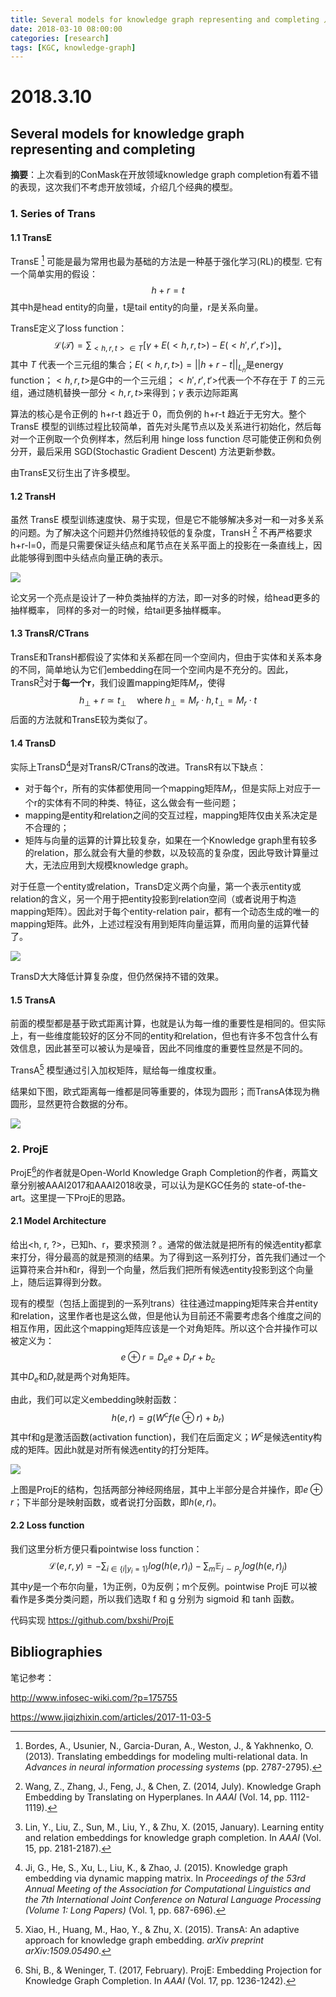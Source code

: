 ```yaml
---
title: Several models for knowledge graph representing and completing 几个知识图谱模型
date: 2018-03-10 08:00:00
categories: [research]
tags: [KGC, knowledge-graph]
---
```


# 2018.3.10

## Several models for knowledge graph representing and completing

**摘要**：上次看到的ConMask在开放领域knowledge graph completion有着不错的表现，这次我们不考虑开放领域，介绍几个经典的模型。

### 1. Series of Trans

#### 1.1 TransE 

TransE [^1] 可能是最为常用也最为基础的方法是一种基于强化学习(RL)的模型. 它有一个简单实用的假设：
$$
h+r = t
$$
其中h是head entity的向量，t是tail entity的向量，r是关系向量。

TransE定义了loss function：
$$
\mathcal{L(T)} = \sum_{<h,r,t>\in T} [\gamma + E(<h,r,t>) - E(<h',r',t'>)]_+
$$
其中 $T$ 代表一个三元组的集合；$E(<h,r,t>) = ||h+r-t||_{L_n}$是energy function；$<h,r,t>$是G中的一个三元组；$<h',r',t'>$代表一个不存在于 $T$ 的三元组，通过随机替换一部分$<h,r,t>$来得到；$\gamma$ 表示边际距离

算法的核心是令正例的 h+r-t 趋近于 0，而负例的 h+r-t 趋近于无穷大。整个 TransE 模型的训练过程比较简单，首先对头尾节点以及关系进行初始化，然后每对一个正例取一个负例样本，然后利用 hinge loss function 尽可能使正例和负例分开，最后采用 SGD(Stochastic Gradient Descent) 方法更新参数。

由TransE又衍生出了许多模型。

#### 1.2 TransH

虽然 TransE 模型训练速度快、易于实现，但是它不能够解决多对一和一对多关系的问题。为了解决这个问题并仍然维持较低的复杂度，TransH [^2] 不再严格要求 h+r-l=0，而是只需要保证头结点和尾节点在关系平面上的投影在一条直线上，因此能够得到图中头结点向量正确的表示。

<img src="http://oi4yiqiop.bkt.clouddn.com/2018-03-12-202332.jpg">

论文另一个亮点是设计了一种负类抽样的方法，即一对多的时候，给head更多的抽样概率， 同样的多对一的时候，给tail更多抽样概率。



#### 1.3 TransR/CTrans 

TransE和TransH都假设了实体和关系都在同一个空间内，但由于实体和关系本身的不同，简单地认为它们embedding在同一个空间内是不充分的。因此，TransR[^3]对于**每一个r**，我们设置mapping矩阵$M_r$，使得
$$
h_{\perp} + r \simeq t_{\perp} \quad \text{where } h_{\perp} = M_{r}\cdot h, t_{\perp} = M_{r} \cdot t
$$
后面的方法就和TransE较为类似了。

#### 1.4 TransD

实际上TransD[^4]是对TransR/CTrans的改进。TransR有以下缺点：

- 对于每个r，所有的实体都使用同一个mapping矩阵$M_{r}$，但是实际上对应于一个r的实体有不同的种类、特征，这么做会有一些问题；
- mapping是entity和relation之间的交互过程，mapping矩阵仅由关系决定是不合理的；
- 矩阵与向量的运算的计算比较复杂，如果在一个Knowledge graph里有较多的relation，那么就会有大量的参数，以及较高的复杂度，因此导致计算量过大，无法应用到大规模knowledge graph。

对于任意一个entity或relation，TransD定义两个向量，第一个表示entity或relation的含义，另一个用于把entity投影到relation空间（或者说用于构造mapping矩阵）。因此对于每个entity-relation pair，都有一个动态生成的唯一的mapping矩阵。此外，上述过程没有用到矩阵向量运算，而用向量的运算代替了。

<img src="http://oi4yiqiop.bkt.clouddn.com/2018-03-12-202326.jpg">

TransD大大降低计算复杂度，但仍然保持不错的效果。

#### 1.5 TransA

前面的模型都是基于欧式距离计算，也就是认为每一维的重要性是相同的。但实际上，有一些维度能较好的区分不同的entity和relation，但也有许多不包含什么有效信息，因此甚至可以被认为是噪音，因此不同维度的重要性显然是不同的。

TransA[^5] 模型通过引入加权矩阵，赋给每一维度权重。

结果如下图，欧式距离每一维都是同等重要的，体现为圆形；而TransA体现为椭圆形，显然更符合数据的分布。

<img src="http://oi4yiqiop.bkt.clouddn.com/2018-03-12-202330.jpg">



### 2. ProjE

ProjE[^6]的作者就是Open-World Knowledge Graph Completion的作者，两篇文章分别被AAAI2017和AAAI2018收录，可以认为是KGC任务的 state-of-the-art。这里提一下ProjE的思路。

#### 2.1 Model Architecture

给出\<h, r, ?\>，已知h、r，要求预测 ? 。通常的做法就是把所有的候选entity都拿来打分，得分最高的就是预测的结果。为了得到这一系列打分，首先我们通过一个运算符来合并h和r，得到一个向量，然后我们把所有候选entity投影到这个向量上，随后运算得到分数。

现有的模型（包括上面提到的一系列trans）往往通过mapping矩阵来合并entity和relation，这里作者也是这么做，但是他认为目前还不需要考虑各个维度之间的相互作用，因此这个mapping矩阵应该是一个对角矩阵。所以这个合并操作可以被定义为：
$$
e \oplus r = D_e e + D_r r + b_c
$$
其中$D_e$和$D_r$就是两个对角矩阵。

由此，我们可以定义embedding映射函数：
$$
h(e, r) = g(W^c f(e \oplus r) + b_r )
$$
其中f和g是激活函数(activation function)，我们在后面定义；$W^c$是候选entity构成的矩阵。因此h就是对所有候选entity的打分矩阵。

<img src="http://oi4yiqiop.bkt.clouddn.com/2018-03-12-202328.jpg">

上图是ProjE的结构，包括两部分神经网络层，其中上半部分是合并操作，即$e \oplus r$；下半部分是映射函数，或者说打分函数，即$h(e,r)$。

#### 2.2 Loss function

我们这里分析方便只看pointwise loss function：
$$
\mathcal{L}(e, r, y) = - \sum_{i\in\{i|y_i=1\} } {log(h(e,r)_i)} - \sum_{m} {\mathbb{E}_{j \sim P_y} log(h(e,r)_j)}
$$
其中$y$是一个布尔向量，1为正例，0为反例；m个反例。pointwise ProjE 可以被看作是多类分类问题，所以我们选取 f 和 g 分别为 sigmoid 和 tanh 函数。

代码实现 https://github.com/bxshi/ProjE

## Bibliographies

笔记参考：

http://www.infosec-wiki.com/?p=175755

https://www.jiqizhixin.com/articles/2017-11-03-5

[^1]: Bordes, A., Usunier, N., Garcia-Duran, A., Weston, J., & Yakhnenko, O. (2013). Translating embeddings for modeling multi-relational data. In *Advances in neural information processing systems* (pp. 2787-2795).
[^2]: Wang, Z., Zhang, J., Feng, J., & Chen, Z. (2014, July). Knowledge Graph Embedding by Translating on Hyperplanes. In *AAAI* (Vol. 14, pp. 1112-1119).

[^3]: Lin, Y., Liu, Z., Sun, M., Liu, Y., & Zhu, X. (2015, January). Learning entity and relation embeddings for knowledge graph completion. In *AAAI* (Vol. 15, pp. 2181-2187).
[^4]: Ji, G., He, S., Xu, L., Liu, K., & Zhao, J. (2015). Knowledge graph embedding via dynamic mapping matrix. In *Proceedings of the 53rd Annual Meeting of the Association for Computational Linguistics and the 7th International Joint Conference on Natural Language Processing (Volume 1: Long Papers)* (Vol. 1, pp. 687-696).
[^5]: Xiao, H., Huang, M., Hao, Y., & Zhu, X. (2015). TransA: An adaptive approach for knowledge graph embedding. *arXiv preprint arXiv:1509.05490*.
[^6]: Shi, B., & Weninger, T. (2017, February). ProjE: Embedding Projection for Knowledge Graph Completion. In *AAAI* (Vol. 17, pp. 1236-1242).